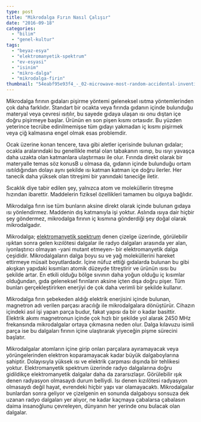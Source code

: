 ```yaml
---
type: post
title: "Mikrodalga Fırın Nasıl Çalışır"
date: "2016-09-18"
categories: 
  - "bilim"
  - "genel-kultur"
tags: 
  - "beyaz-esya"
  - "elektromanyetik-spektrum"
  - "ev-esyasi"
  - "isinim"
  - "mikro-dalga"
  - "mikrodalga-firin"
thumbnail: "54eabf95e93f4_-_02-microwave-most-random-accidental-inventions-1.jpg"
---
```


Mikrodalga fırının gıdaları pişirme yöntemi geleneksel ısıtma yöntemlerinden çok daha farklıdır. Standart bir ocakta veya fırında gıdanın içinde bulunduğu materyal veya çevresi ısıtılır, bu sayede gıdaya ulaşan ısı onu dıştan içe doğru pişirmeye başlar. Ürünün en son pişen kısmı ortasıdır. Bu yüzden yeterince tecrübe edinilmemişse tüm gıdayı yakmadan iç kısmı pişirmek veya çiğ kalmasına engel olmak esas problemdir.

Ocak üzerine konan tencere, tava gibi aletler içerisinde bulunan gıdalar; ocakla aralarındaki bu genellikle metal olan tabakanın ısınıp, bu ısıyı yavaşça daha uzakta olan katmanlara ulaştırması ile olur. Fırında direkt olarak bir materyalle temas söz konusB u olmasa da, gıdanın içinde bulunduğu ortam ısıtıldığından dolayı aynı şekilde ısı katman katman içe doğru ilerler. Her tanecik daha yüksek olan titreşimi bir yanındaki taneciğe iletir.

Sıcaklık diye tabir edilen şey, yalnızca atom ve moleküllerin titreşme hızından ibarettir. Maddelerin fiziksel özellikleri tamamen bu olguya bağlıdır.

Mikrodalga fırın ise tüm bunların aksine direkt olarak içinde bulunan gıdaya ısı yönlendirmez. Maddenin dış katmanıyla işi yoktur. Aslında ısıya dair hiçbir şey göndermez, mikrodalga fırının iç kısmına gönderdiği şey doğal olarak mikrodalgadır.

Mikrodalga; [elektromanyetik spektrum](http://sabahlatan.com/blog/radyasyonun-gercek-anlami-ve-elektromanyetik-spektrum/) denen çizelge üzerinde, görülebilir ışıktan sonra gelen kızılötesi dalgalar ile radyo dalgaları arasında yer alan, iyonlaştırıcı olmayan -yani mutant etmeyen- bir elektromanyetik dalga çeşididir. Mikrodalgaların dalga boyu su ve yağ moleküllerini hareket ettirmeye müsait boyutlardadır. İçine nüfuz ettiği gıdalarda bulunan bu gibi akışkan yapıdaki kısımları atomik düzeyde titreştirir ve ürünün ısısı bu şekilde artar. En etkili olduğu bölge sıvının daha yoğun olduğu iç kısımlar olduğundan, gıda geleneksel fırınların aksine içten dışa doğru pişer. Tüm bunları gerçekleştirirken enerjiyi de çok daha verimli bir şekilde kullanır.

Mikrodalga fırın şebekeden aldığı elektrik enerjisini içinde bulunan, magnetron adı verilen parçası aracılığı ile mikrodalgalara dönüştürür. Cihazın içindeki asıl işi yapan parça budur, fakat yapısı da bir o kadar basittir. Elektrik akımı magnetronun içinde çok hızlı bir şekilde yol alarak 2450 MHz frekansında mikrodalgalar ortaya çıkmasına neden olur. Dalga kılavuzu isimli parça ise bu dalgaları fırının içine ulaştırarak yiyeceğin pişme sürecini başlatır.

Mikrodalgalar atomların içine girip onları parçalara ayıramayacak veya yörüngelerinden elektron koparamayacak kadar büyük dalgaboylarına sahiptir. Dolayısıyla yüksek ısı ve elektrik çarpması dışında bir tehlikesi yoktur. Elektromanyetik spektrum üzerinde radyo dalgalarına doğru gidildikçe elektromanyetik dalgalar daha da zararsızlaşır. Görülebilir ışık denen radyasyon olmasaydı durum belliydi. Isı denen kızılötesi radyasyon olmasaydı değil hayat, evrendeki hiçbir yapı var olamayacaktı. Mikrodalgalar bunlardan sonra geliyor ve çizelgenin en sonunda dalgaboyu sonsuza dek uzanan radyo dalgaları yer alıyor, ne kadar kaçmaya çabalarsa çabalasın daima insanoğlunu çevreleyen, dünyanın her yerinde onu bulacak olan dalgalar.
